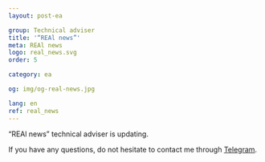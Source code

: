 ```yaml
---
layout: post-ea

group: Technical adviser
title: '“REAl news”'
meta: REAl news
logo: real_news.svg
order: 5

category: ea

og: img/og-real-news.jpg

lang: en
ref: real_news
---
```


“REAl news” technical adviser is updating.

If you have any questions, do not hesitate to contact me through <a href="https://t.me/chutkoy" target="_blank">Telegram</a>.
